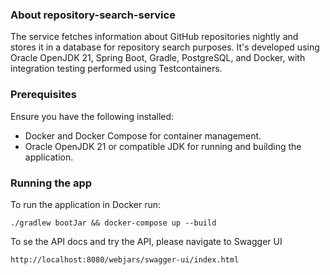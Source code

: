 ### About repository-search-service
The service fetches information about GitHub repositories nightly and stores it in a database for repository search purposes. 
It's developed using Oracle OpenJDK 21, Spring Boot, Gradle, PostgreSQL, and Docker, with integration testing performed using Testcontainers.

### Prerequisites
Ensure you have the following installed:

* Docker and Docker Compose for container management.
* Oracle OpenJDK 21 or compatible JDK for running and building the application.

### Running the app
To run the application in Docker run:
```
./gradlew bootJar && docker-compose up --build
```

To se the API docs and try the API, please navigate to Swagger UI
```
http://localhost:8080/webjars/swagger-ui/index.html
```